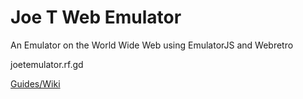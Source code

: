 # Joe T Web Emulator
An Emulator on the World Wide Web using EmulatorJS and Webretro

joetemulator.rf.gd

[Guides/Wiki](https://github.com/joethun/joetwebemulator/wiki/Joe-T-Web-Emulator-Wiki-Guides)
